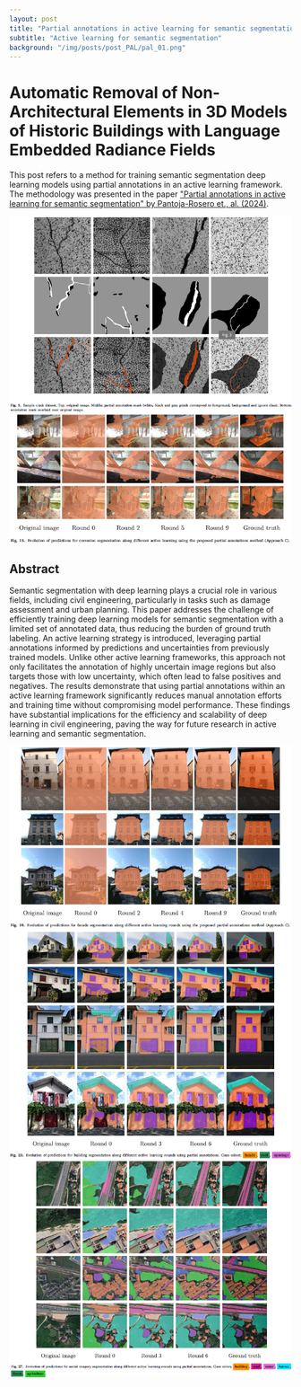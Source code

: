```yaml
---
layout: post
title: "Partial annotations in active learning for semantic segmentation"
subtitle: "Active learning for semantic segmentation"
background: "/img/posts/post_PAL/pal_01.png"
---
```


# Automatic Removal of Non-Architectural Elements in 3D Models of Historic Buildings with Language Embedded Radiance Fields

This post refers to a method for training semantic segmentation deep learning models using partial annotations in an active learning framework. The methodology was presented in the paper ["Partial annotations in active learning for semantic segmentation" by Pantoja-Rosero et., al. (2024)](https://doi.org/10.1016/j.autcon.2024.105828). 

![IMDb page](/img/posts/post_PAL/pal_02.png)
![IMDb page](/img/posts/post_PAL/pal_03.png)

## Abstract

Semantic segmentation with deep learning plays a crucial role in various fields, including civil engineering, particularly in tasks such as damage assessment and urban planning. This paper addresses the challenge of efficiently training deep learning models for semantic segmentation with a limited set of annotated data, thus reducing the burden of ground truth labeling. An active learning strategy is introduced, leveraging  partial annotations informed by predictions and uncertainties from previously trained models. Unlike other active learning frameworks, this approach not only facilitates the annotation of highly uncertain image regions but also targets those with low uncertainty, which often lead to false positives and negatives. The results demonstrate that using partial annotations within an active learning framework significantly reduces manual annotation efforts and training time without compromising model performance. These findings have substantial implications for the efficiency and scalability of deep learning in civil engineering, paving the way for future research in active learning and semantic segmentation.

![IMDb page](/img/posts/post_PAL/pal_04.png)
![IMDb page](/img/posts/post_PAL/pal_05.png)
![IMDb page](/img/posts/post_PAL/pal_06.png)